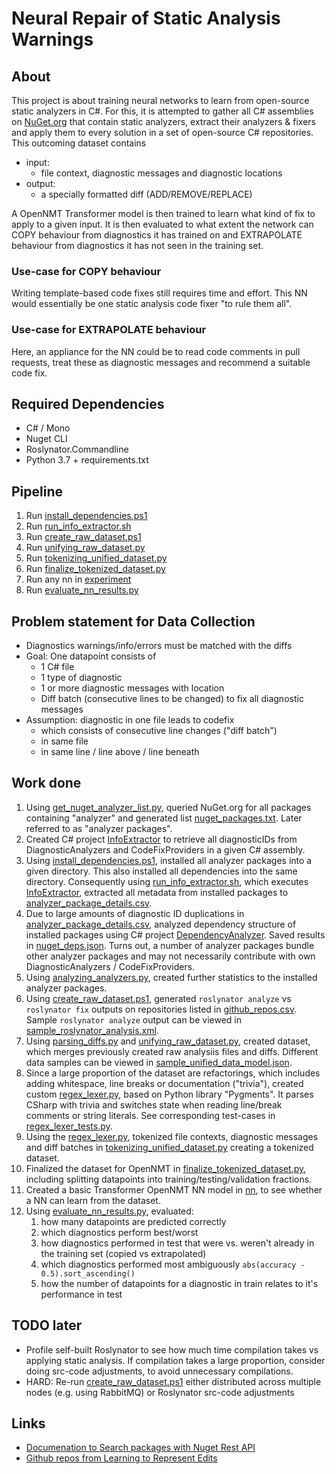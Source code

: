 # Neural Repair of Static Analysis Warnings

## About

This project is about training neural networks to learn from open-source static analyzers in C#. For this, it is attempted to gather all C# assemblies on [NuGet.org](https://nuget.org) that contain static analyzers, extract their analyzers & fixers and apply them to every solution in a set of open-source C# repositories. This outcoming dataset contains

* input:
  * file context, diagnostic messages and diagnostic locations
* output:
  * a specially formatted diff (ADD/REMOVE/REPLACE)

A OpenNMT Transformer model is then trained to learn what kind of fix to apply to a given input. It is then evaluated to what extent the network can COPY behaviour from diagnostics it has trained on and EXTRAPOLATE behaviour from diagnostics it has not seen in the training set.

### Use-case for COPY behaviour

Writing template-based code fixes still requires time and effort. This NN would essentially be one static analysis code fixer "to rule them all".

### Use-case for EXTRAPOLATE behaviour

Here, an appliance for the NN could be to read code comments in pull requests, treat these as diagnostic messages and recommend a suitable code fix.

## Required Dependencies

* C# / Mono
* Nuget CLI
* Roslynator.Commandline
* Python 3.7 + requirements.txt

## Pipeline

1. Run [install_dependencies.ps1](install_dependencies.ps1)
2. Run [run_info_extractor.sh](run_info_extractor.sh)
3. Run [create_raw_dataset.ps1](create_raw_dataset.ps1)
4. Run [unifying_raw_dataset.py](unifying_raw_dataset.py)
5. Run [tokenizing_unified_dataset.py](tokenizing_unified_dataset.py)
6. Run [finalize_tokenized_dataset.py](finalize_tokenized_dataset.py)
7. Run any nn in [experiment](experiment/)
8. Run [evaluate_nn_results.py](evaluate_nn_results.py)

## Problem statement for Data Collection

* Diagnostics warnings/info/errors must be matched with the diffs
* Goal: One datapoint consists of
  * 1 C# file
  * 1 type of diagnostic
  * 1 or more diagnostic messages with location
  * Diff batch (consecutive lines to be changed) to fix all diagnostic messages
* Assumption: diagnostic in one file leads to codefix
  * which consists of consecutive line changes ("diff batch")
  * in same file
  * in same line / line above / line beneath

## Work done

1. Using [get_nuget_analyzer_list.py](get_nuget_analyzer_list.py), queried NuGet.org for all packages containing "analyzer" and generated list [nuget_packages.txt](nuget_packages.txt). Later referred to as "analyzer packages".
2. Created C# project [InfoExtractor](AssemblyAnalysis/InfoExtractor) to retrieve all diagnosticIDs from DiagnosticAnalyzers and CodeFixProviders in a given C# assembly.
3. Using [install_dependencies.ps1](install_dependencies.ps1), installed all analyzer packages into a given directory. This also installed all dependencies into the same directory. Consequently using [run_info_extractor.sh](run_info_extractor.sh), which executes [InfoExtractor](AssemblyAnalysis/InfoExtractor), extracted all metadata from installed packages to [analyzer_package_details.csv](analyzer_package_details.csv).
4. Due to large amounts of diagnostic ID duplications in [analyzer_package_details.csv](analyzer_package_details.csv), analyzed dependency structure of installed packages using C# project [DependencyAnalyzer](AssemblyAnalysis/DependencyAnalyzer). Saved results in [nuget_deps.json](nuget_deps.json). Turns out, a number of analyzer packages bundle other analyzer packages and may not necessarily contribute with own DiagnosticAnalyzers / CodeFixProviders.
5. Using [analyzing_analyzers.py](analyzing_analyzers.py), created further statistics to the installed analyzer packages.
6. Using [create_raw_dataset.ps1](create_raw_dataset.ps1), generated `roslynator analyze` vs `roslynator fix` outputs on repositories listed in [github_repos.csv](github_repos.csv). Sample `roslynator analyze` output can be viewed in [sample_roslynator_analysis.xml](sample_roslynator_analysis.xml).
7. Using [parsing_diffs.py](parsing_diffs.py) and [unifying_raw_dataset.py](unifying_raw_dataset.py), created dataset, which merges previously created raw analysiis files and diffs. Different data samples can be viewed in [sample_unified_data_model.json](sample_unified_data_model.json).
8. Since a large proportion of the dataset are refactorings, which includes adding whitespace, line breaks or documentation ("trivia"), created custom [regex_lexer.py](regex_lexer.py), based on Python library "Pygments". It parses CSharp with trivia and switches state when reading line/break comments or string literals. See corresponding test-cases in [regex_lexer_tests.py](regex_lexer_tests.py).
9. Using the [regex_lexer.py](regex_lexer.py), tokenized file contexts, diagnostic messages and diff batches in [tokenizing_unified_dataset.py](tokenizing_unified_dataset.py) creating a tokenized dataset.
10. Finalized the dataset for OpenNMT in [finalize_tokenized_dataset.py](finalize_tokenized_dataset.py), including splitting datapoints into training/testing/validation fractions.
11. Created a basic Transformer OpenNMT NN model in [nn](nn), to see whether a NN can learn from the dataset.
12. Using [evaluate_nn_results.py](evaluate_nn_results.py), evaluated:
    1. how many datapoints are predicted correctly
    2. which diagnostics perform best/worst
    3. how diagnostics performed in test that were vs. weren't already in the training set (copied vs extrapolated)
    4. which diagnostics performed most ambiguously `abs(accuracy - 0.5).sort_ascending()`
    5. how the number of datapoints for a diagnostic in train relates to it's performance in test

## TODO later

* Profile self-built Roslynator to see how much time compilation takes vs applying static analysis. If compilation takes a large proportion, consider doing src-code adjustments, to avoid unnecessary compilations.
* HARD: Re-run [create_raw_dataset.ps1](create_raw_dataset.ps1) either distributed across multiple nodes (e.g. using RabbitMQ) or Roslynator src-code adjustments

## Links

* [Documenation to Search packages with Nuget Rest API](https://docs.microsoft.com/en-us/nuget/api/search-query-service-resource)
* [Github repos from Learning to Represent Edits](https://github.com/microsoft/msrc-dpu-learning-to-represent-edits/blob/master/sampled_repos.txt)
